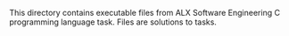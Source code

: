 This directory contains executable files from ALX Software Engineering C programming language task.
Files are solutions to tasks.
